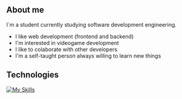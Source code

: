 ## About me


I´m a student currently studying software development engineering.

- I like web development (frontend and backend)
- I'm interested in videogame development
- I like to colaborate with other developers
- I'm a self-taught person always willing to learn new things

## Technologies

[![My Skills](https://skillicons.dev/icons?i=js,html,css,nodejs,react,nextjs,express,php,mysql,mongo,bootstrap,tailwind,java,spring,prisma)](https://skillicons.dev)


